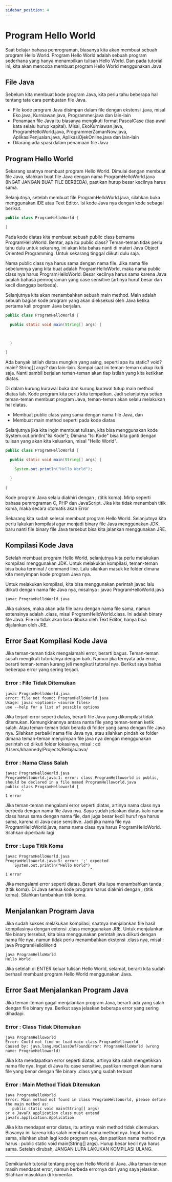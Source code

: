 ```yaml
---
sidebar_position: 4
---
```


# Program Hello World

Saat belajar bahasa pemrograman, biasanya kita akan membuat sebuah program Hello World. Program Hello World adalah sebuah program sederhana yang hanya menampilkan tulisan Hello World. Dan pada tutorial ini, kita akan mencoba membuat program Hello World menggunakan Java

## File Java

Sebelum kita membuat kode program Java, kita perlu tahu beberapa hal tentang tata cara pembuatan file Java.

- File kode program Java disimpan dalam file dengan ekstensi .java, misal Eko.java, Kurniawan.java, Programmer.java dan lain-lain
- Penamaan file Java itu biasanya mengikuti format PascalCase (tiap awal kata selalu hurup kapital). Misal, EkoKurniawan.java, ProgramHelloWorld.java, ProgrammerZamanNow.java, AplikasiPenjualan.java, AplikasiOjekOnline.java dan lain-lain
- Dilarang ada spasi dalam penamaan file Java

## Program Hello World

Sekarang saatnya membuat program Hello World. Dimulai dengan membuat file Java, silahkan buat file Java dengan nama ProgramHelloWorld.java (INGAT JANGAN BUAT FILE BERBEDA), pastikan hurup besar kecilnya harus sama.

Selanjutnya, setelah membuat file ProgramHelloWorld.java, silahkan buka menggunakan IDE atau Text Editor. Isi kode Java nya dengan kode sebagai berikut.

```java title="ProgramHelloWorld.java"
public class ProgramHelloWorld {

}
```

Pada kode diatas kita membuat sebuah public class bernama ProgramHelloWorld. Bentar, apa itu public class? Teman-teman tidak perlu tahu dulu untuk sekarang, ini akan kita bahas nanti di materi Java Object Oriented Programming. Untuk sekarang tinggal diikuti dulu saja.

Nama public class nya harus sama dengan nama file. Jika nama file sebelumnya yang kita buat adalah ProgramHelloWorld, maka nama public class nya harus ProgramHelloWorld. Besar kecilnya harus sama karena Java adalah bahasa pemrograman yang case sensitive (artinya huruf besar dan kecil dianggap berbeda).

Selanjutnya kita akan menambahkan sebuah main method. Main adalah sebuah bagian kode program yang akan dieksekusi oleh Java ketika pertama kali program Java berjalan.

```java title="ProgramHelloWorld.java"
public class ProgramHelloWorld {

  public static void main(String[] args) {

    

  }

}
```

Ada banyak istilah diatas mungkin yang asing, seperti apa itu static? void? main? String[] args? dan lain-lain. Sampai saat ini teman-teman cukup ikuti saja. Nanti sambil berjalan teman-teman akan tiap istilah yang kita ketikkan diatas.

Di dalam kurung kurawal buka dan kurung kurawal tutup main method diatas lah. Kode program kita perlu kita tempatkan. Jadi selanjutnya setiap teman-teman membuat program Java, teman-teman akan selalu melakukan hal diatas.

- Membuat public class yang sama dengan nama file Java, dan
- Membuat main method seperti pada kode diatas

Selanjutnya jika kita ingin membuat tulisan, kita bisa menggunakan kode System.out.println("Isi Kode"); Dimana "Isi Kode" bisa kita ganti dengan tulisan yang akan kita keluarkan, misal "Hello World".

```java title="ProgramHelloWorld.java"
public class ProgramHelloWorld {

  public static void main(String[] args) {

    System.out.println("Hello World");

  }

}
```

Kode program Java selalu diakhiri dengan ; (titik koma). Mirip seperti bahasa pemrograman C, PHP dan JavaScript. Jika kita tidak menambah titik koma, maka secara otomatis akan Error

Sekarang kita sudah selesai membuat program Hello World. Selanjutnya kita perlu lakukan kompilasi agar menjadi binary file Java menggunakan JDK, baru nanti file binary file Java tersebut bisa kita jalankan menggunakan JRE.

## Kompilasi Kode Java

Setelah membuat program Hello World, selanjutnya kita perlu melakukan kompilasi menggunakan JDK. Untuk melakukan kompilasi, teman-teman bisa buka terminal / command line. Lalu silahkan masuk ke folder dimana kita menyimpan kode program Java nya.

Untuk melakukan kompilasi, kita bisa menggunakan perintah javac lalu diikuti dengan nama file Java nya, misalnya : javac ProgramHelloWorld.java

```shell
javac ProgramHelloWorld.java
```

Jika sukses, maka akan ada file baru dengan nama file sama, namun extensinya adalah .class, misal ProgramHelloWorld.class. Ini adalah binary file Java. File ini tidak akan bisa dibuka oleh Text Editor, hanya bisa dijalankan oleh JRE.

## Error Saat Kompilasi Kode Java

Jika teman-teman tidak mengalamahi error, berarti bagus. Teman-teman susah mengikuti tutorialnya dengan baik. Namun jika ternyata ada error, berarti teman-teman kurang jeli mengikuti tutorial nya. Berikut saya bahas beberapa error yang sering terjadi.

### Error : File Tidak Ditemukan

```shell
javac ProgramHelloWorld.java
error: file not found: ProgramHelloWorld.java
Usage: javac <options> <source files>
use --help for a list of possible options
```

Jika terjadi error seperti diatas, berarti file Java yang dikompilasi tidak ditemukan. Kemungkinannya antara nama file yang teman-teman ketik salah. Atau teman-teman tidak berada di folder yang sama dengan file Java nya. Silahkan perbaiki nama file Java nya, atau silahkan pindah ke folder dimana teman-teman menyimpan file java nya dengan menggunakan perintah cd diikuti folder lokasinya, misal : cd /Users/khannedy/Projects/BelajarJava/

### Error : Nama Class Salah

```shell
javac ProgramHelloWorld.java
ProgramHelloWorld.java:1: error: class ProgramHelloworld is public, should be declared in a file named ProgramHelloworld.java
public class ProgramHelloworld {
       ^
1 error
```

Jika teman-teman mengalami error seperti diatas, artinya nama class nya berbeda dengan nama file Java nya. Saya sudah jelaskan diatas kalo nama class harus sama dengan nama file, dan juga besar kecil huruf nya harus sama, karena di Java case sensitive. Jadi jika nama file nya ProgramHelloWorld.java, nama nama class nya harus ProgramHelloWorld. Silahkan diperbaiki lagi

### Error : Lupa Titik Koma

```shell
javac ProgramHelloWorld.java
ProgramHelloWorld.java:5: error: ';' expected
    System.out.println("Hello World")
                                     ^
1 error
```

Jika mengalami error seperti diatas. Berarti kita lupa menambahkan tanda ; (titik koma). Di Java semua kode program harus diakhiri dengan ; (titik koma). Silahkan tambahkan titik koma.

## Menjalankan Program Java

Jika sudah sukses melakukan kompilasi, saatnya menjalankan file hasil kompilasinya dengan extensi .class menggunakan JRE. Untuk menjalankan file binary tersebut, kita bisa menggunakan perintah java diikuti dengan nama file nya, namun tidak perlu menambahkan ekstensi .class nya, misal : java ProgramHelloWorld

```shell
java ProgramHelloWorld 
Hello World
```

Jika setelah di ENTER keluar tulisan Hello World, selamat, berarti kita sudah berhasil membuat program Hello World menggunakan Java.

## Error Saat Menjalankan Program Java

Jika teman-teman gagal menjalankan program Java, berarti ada yang salah dengan file binary nya. Berikut saya jelaskan beberapa error yang sering dihadapi.

### Error : Class Tidak Ditemukan

```shell
java ProgramHelloworld
Error: Could not find or load main class ProgramHelloworld
Caused by: java.lang.NoClassDefFoundError: ProgramHelloWorld (wrong name: ProgramHelloworld)
```

Jika kita mendapatkan error seperti diatas, artinya kita salah mengetikkan nama file nya. Ingat di Java itu case sensitive, pastikan mengetikkan nama file yang benar dengan file binary .class yang sudah terbuat

### Error : Main Method Tidak Ditemukan

```shell
java ProgramHelloWorld 
Error: Main method not found in class ProgramHelloWorld, please define the main method as:
   public static void main(String[] args)
or a JavaFX application class must extend javafx.application.Application
```

Jika kita mendapat error diatas, itu artinya main method tidak ditemukan. Biasanya ini karena kita salah membuat nama method nya. Ingat harus sama, silahkan ubah lagi kode program nya, dan pastikan nama method nya harus : public static void main(String[] args). Hurup besar kecil nya harus sama. Setelah dirubah, JANGAN LUPA LAKUKAN KOMPILASI ULANG.

---

Demikianlah tutorial tentang program Hello World di Java. Jika teman-teman masih mendapat error, namun berbeda errornya dari yang saya jelaskan. Silahkan masukkan di komentar.


